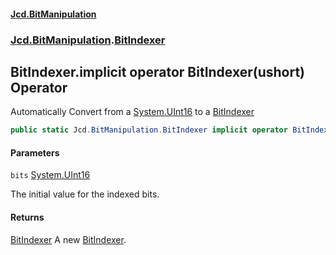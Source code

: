 #### [Jcd.BitManipulation](index.md 'index')

### [Jcd.BitManipulation](Jcd.BitManipulation 'Jcd.BitManipulation').[BitIndexer](Jcd.BitManipulation.BitIndexer 'Jcd.BitManipulation.BitIndexer')

## BitIndexer.implicit operator BitIndexer(ushort) Operator

Automatically Convert from a [System.UInt16](https://docs.microsoft.com/en-us/dotnet/api/System.UInt16 'System.UInt16') to a [BitIndexer](Jcd.BitManipulation.BitIndexer 'Jcd.BitManipulation.BitIndexer')

```csharp
public static Jcd.BitManipulation.BitIndexer implicit operator BitIndexer(ushort bits);
```

#### Parameters

<a name='Jcd.BitManipulation.BitIndexer.op_ImplicitJcd.BitManipulation.BitIndexer(ushort).bits'></a>

`bits` [System.UInt16](https://docs.microsoft.com/en-us/dotnet/api/System.UInt16 'System.UInt16')

The initial value for the indexed bits.

#### Returns

[BitIndexer](Jcd.BitManipulation.BitIndexer 'Jcd.BitManipulation.BitIndexer')
A new [BitIndexer](Jcd.BitManipulation.BitIndexer 'Jcd.BitManipulation.BitIndexer').